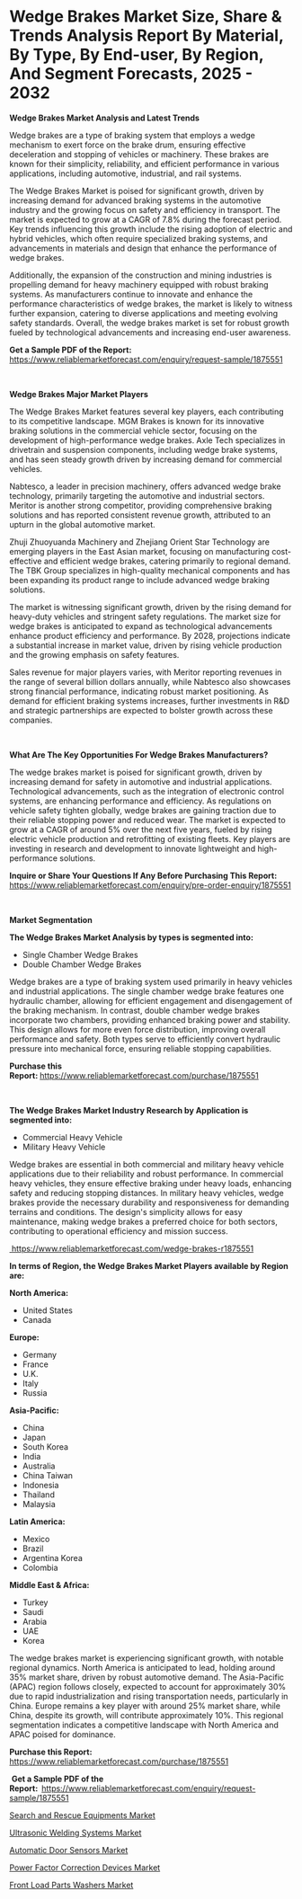 <p><h1>Wedge Brakes Market Size, Share & Trends Analysis Report By Material, By Type, By End-user, By Region, And Segment Forecasts, 2025 - 2032</h1></p><p><strong>Wedge Brakes Market Analysis and Latest Trends</strong></p>
<p><p>Wedge brakes are a type of braking system that employs a wedge mechanism to exert force on the brake drum, ensuring effective deceleration and stopping of vehicles or machinery. These brakes are known for their simplicity, reliability, and efficient performance in various applications, including automotive, industrial, and rail systems.</p><p>The Wedge Brakes Market is poised for significant growth, driven by increasing demand for advanced braking systems in the automotive industry and the growing focus on safety and efficiency in transport. The market is expected to grow at a CAGR of 7.8% during the forecast period. Key trends influencing this growth include the rising adoption of electric and hybrid vehicles, which often require specialized braking systems, and advancements in materials and design that enhance the performance of wedge brakes.</p><p>Additionally, the expansion of the construction and mining industries is propelling demand for heavy machinery equipped with robust braking systems. As manufacturers continue to innovate and enhance the performance characteristics of wedge brakes, the market is likely to witness further expansion, catering to diverse applications and meeting evolving safety standards. Overall, the wedge brakes market is set for robust growth fueled by technological advancements and increasing end-user awareness.</p></p>
<p><strong>Get a Sample PDF of the Report:&nbsp;</strong> <a href="https://www.reliablemarketforecast.com/enquiry/request-sample/1875551?utm_campaign=1170&utm_medium=2&utm_source=Github&utm_content=ia&utm_term=10042025&utm_id=wedge-brakes">https://www.reliablemarketforecast.com/enquiry/request-sample/1875551</a></p>
<p>&nbsp;</p>
<p><strong>Wedge Brakes Major Market Players</strong></p>
<p><p>The Wedge Brakes Market features several key players, each contributing to its competitive landscape. MGM Brakes is known for its innovative braking solutions in the commercial vehicle sector, focusing on the development of high-performance wedge brakes. Axle Tech specializes in drivetrain and suspension components, including wedge brake systems, and has seen steady growth driven by increasing demand for commercial vehicles.</p><p>Nabtesco, a leader in precision machinery, offers advanced wedge brake technology, primarily targeting the automotive and industrial sectors. Meritor is another strong competitor, providing comprehensive braking solutions and has reported consistent revenue growth, attributed to an upturn in the global automotive market. </p><p>Zhuji Zhuoyuanda Machinery and Zhejiang Orient Star Technology are emerging players in the East Asian market, focusing on manufacturing cost-effective and efficient wedge brakes, catering primarily to regional demand. The TBK Group specializes in high-quality mechanical components and has been expanding its product range to include advanced wedge braking solutions.</p><p>The market is witnessing significant growth, driven by the rising demand for heavy-duty vehicles and stringent safety regulations. The market size for wedge brakes is anticipated to expand as technological advancements enhance product efficiency and performance. By 2028, projections indicate a substantial increase in market value, driven by rising vehicle production and the growing emphasis on safety features.</p><p>Sales revenue for major players varies, with Meritor reporting revenues in the range of several billion dollars annually, while Nabtesco also showcases strong financial performance, indicating robust market positioning. As demand for efficient braking systems increases, further investments in R&D and strategic partnerships are expected to bolster growth across these companies.</p></p>
<p>&nbsp;</p>
<p><strong>What Are The Key Opportunities For Wedge Brakes Manufacturers?</strong></p>
<p><p>The wedge brakes market is poised for significant growth, driven by increasing demand for safety in automotive and industrial applications. Technological advancements, such as the integration of electronic control systems, are enhancing performance and efficiency. As regulations on vehicle safety tighten globally, wedge brakes are gaining traction due to their reliable stopping power and reduced wear. The market is expected to grow at a CAGR of around 5% over the next five years, fueled by rising electric vehicle production and retrofitting of existing fleets. Key players are investing in research and development to innovate lightweight and high-performance solutions.</p></p>
<p><strong>Inquire or Share Your Questions If Any Before Purchasing This Report:</strong> <a href="https://www.reliablemarketforecast.com/enquiry/pre-order-enquiry/1875551?utm_campaign=1170&utm_medium=2&utm_source=Github&utm_content=ia&utm_term=10042025&utm_id=wedge-brakes">https://www.reliablemarketforecast.com/enquiry/pre-order-enquiry/1875551</a></p>
<p>&nbsp;</p>
<p><strong>Market Segmentation</strong></p>
<p><strong>The Wedge Brakes Market Analysis by types is segmented into:</strong></p>
<p><ul><li>Single Chamber Wedge Brakes</li><li>Double Chamber Wedge Brakes</li></ul></p>
<p><p>Wedge brakes are a type of braking system used primarily in heavy vehicles and industrial applications. The single chamber wedge brake features one hydraulic chamber, allowing for efficient engagement and disengagement of the braking mechanism. In contrast, double chamber wedge brakes incorporate two chambers, providing enhanced braking power and stability. This design allows for more even force distribution, improving overall performance and safety. Both types serve to efficiently convert hydraulic pressure into mechanical force, ensuring reliable stopping capabilities.</p></p>
<p><strong>Purchase this Report:&nbsp;</strong><a href="https://www.reliablemarketforecast.com/purchase/1875551?utm_campaign=1170&utm_medium=2&utm_source=Github&utm_content=ia&utm_term=10042025&utm_id=wedge-brakes">https://www.reliablemarketforecast.com/purchase/1875551</a></p>
<p>&nbsp;</p>
<p><strong>The Wedge Brakes Market Industry Research by Application is segmented into:</strong></p>
<p><ul><li>Commercial Heavy Vehicle</li><li>Military Heavy Vehicle</li></ul></p>
<p><p>Wedge brakes are essential in both commercial and military heavy vehicle applications due to their reliability and robust performance. In commercial heavy vehicles, they ensure effective braking under heavy loads, enhancing safety and reducing stopping distances. In military heavy vehicles, wedge brakes provide the necessary durability and responsiveness for demanding terrains and conditions. The design's simplicity allows for easy maintenance, making wedge brakes a preferred choice for both sectors, contributing to operational efficiency and mission success.</p></p>
<p><a href="https://www.reliablemarketforecast.com/wedge-brakes-r1875551?utm_campaign=1170&utm_medium=2&utm_source=Github&utm_content=ia&utm_term=10042025&utm_id=wedge-brakes">&nbsp;https://www.reliablemarketforecast.com/wedge-brakes-r1875551</a></p>
<p><strong>In terms of Region, the Wedge Brakes Market Players available by Region are:</strong></p>
<p>
    <p> <strong> North America: </strong>
        <ul>
            <li>United States</li>
            <li>Canada</li>
        </ul>
        </p> 
    <p> <strong> Europe: </strong>
        <ul>
            <li>Germany</li>
            <li>France</li>
            <li>U.K.</li>
            <li>Italy</li>
            <li>Russia</li>
        </ul>
        </p> 
    <p> <strong> Asia-Pacific: </strong>
        <ul>
            <li>China</li>
            <li>Japan</li>
            <li>South Korea</li>
            <li>India</li>
            <li>Australia</li>
            <li>China Taiwan</li>
            <li>Indonesia</li>
            <li>Thailand</li>
            <li>Malaysia</li>
        </ul>
        </p> 
    <p> <strong> Latin America: </strong>
        <ul>
            <li>Mexico</li>
            <li>Brazil</li>
            <li>Argentina Korea</li>
            <li>Colombia</li>
        </ul>
        </p> 
    <p> <strong> Middle East & Africa: </strong>
        <ul>
            <li>Turkey</li>
            <li>Saudi</li>
            <li>Arabia</li>
            <li>UAE</li>
            <li>Korea</li>
        </ul>
    </p>
    </p>
<p><p>The wedge brakes market is experiencing significant growth, with notable regional dynamics. North America is anticipated to lead, holding around 35% market share, driven by robust automotive demand. The Asia-Pacific (APAC) region follows closely, expected to account for approximately 30% due to rapid industrialization and rising transportation needs, particularly in China. Europe remains a key player with around 25% market share, while China, despite its growth, will contribute approximately 10%. This regional segmentation indicates a competitive landscape with North America and APAC poised for dominance.</p></p>
<p><strong>Purchase this Report: </strong><a href="https://www.reliablemarketforecast.com/purchase/1875551?utm_campaign=1170&utm_medium=2&utm_source=Github&utm_content=ia&utm_term=10042025&utm_id=wedge-brakes">https://www.reliablemarketforecast.com/purchase/1875551</a></p>
<p>&nbsp;<strong>Get a Sample PDF of the Report:&nbsp;&nbsp;</strong><a href="https://www.reliablemarketforecast.com/enquiry/request-sample/1875551?utm_campaign=1170&utm_medium=2&utm_source=Github&utm_content=ia&utm_term=10042025&utm_id=wedge-brakes">https://www.reliablemarketforecast.com/enquiry/request-sample/1875551</a></p>
<p><strong></strong></p>
<p><p><a href="https://github.com/vilehoaguy/Market-Research-Report-List-1/blob/main/search-and-rescue-equipments-market.md?utm_campaign=1170&utm_medium=2&utm_source=Github&utm_content=ia&utm_term=10042025&utm_id=wedge-brakes">Search and Rescue Equipments Market</a></p><p><a href="https://github.com/ccreola81/Market-Research-Report-List-1/blob/main/ultrasonic-welding-systems-market.md?utm_campaign=1170&utm_medium=2&utm_source=Github&utm_content=ia&utm_term=10042025&utm_id=wedge-brakes">Ultrasonic Welding Systems Market</a></p><p><a href="https://github.com/ravenecashe/Market-Research-Report-List-1/blob/main/automatic-door-sensors-market.md?utm_campaign=1170&utm_medium=2&utm_source=Github&utm_content=ia&utm_term=10042025&utm_id=wedge-brakes">Automatic Door Sensors Market</a></p><p><a href="https://github.com/sapsaidamary/Market-Research-Report-List-1/blob/main/power-factor-correction-devices-market.md?utm_campaign=1170&utm_medium=2&utm_source=Github&utm_content=ia&utm_term=10042025&utm_id=wedge-brakes">Power Factor Correction Devices Market</a></p><p><a href="https://github.com/bolalfredia7777/Market-Research-Report-List-1/blob/main/front-load-parts-washers-market.md?utm_campaign=1170&utm_medium=2&utm_source=Github&utm_content=ia&utm_term=10042025&utm_id=wedge-brakes">Front Load Parts Washers Market</a></p></p>
